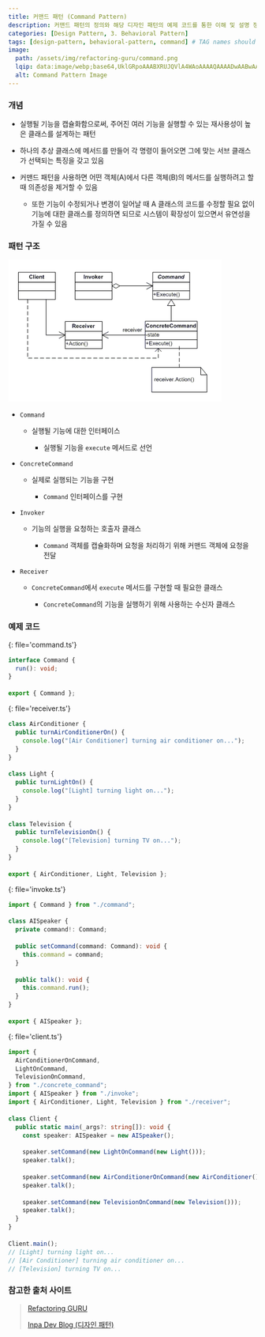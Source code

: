 ```yaml
---
title: 커맨드 패턴 (Command Pattern)
description: 커맨드 패턴의 정의와 해당 디자인 패턴의 예제 코드를 통한 이해 및 설명 정리
categories: [Design Pattern, 3. Behavioral Pattern]
tags: [design-pattern, behavioral-pattern, command] # TAG names should always be lowercase
image:
  path: /assets/img/refactoring-guru/command.png
  lqip: data:image/webp;base64,UklGRpoAAABXRUJQVlA4WAoAAAAQAAAADwAABwAAQUxQSDIAAAARL0AmbZurmr57yyIiqE8oiG0bejIYEQTgqiDA9vqnsUSI6H+oAERp2HZ65qP/VIAWAFZQOCBCAAAA8AEAnQEqEAAIAAVAfCWkAALp8sF8rgRgAP7o9FDvMCkMde9PK7euH5M1m6VWoDXf2FkP3BqV0ZYbO6NA/VFIAAAA
  alt: Command Pattern Image
---
```


### 개념

- 실행될 기능을 캡슐화함으로써, 주어진 여러 기능을 실행할 수 있는 재사용성이 높은 클래스를 설계하는 패턴

- 하나의 추상 클래스에 메서드를 만들어 각 명령이 들어오면 그에 맞는 서브 클래스가 선택되는 특징을 갖고 있음

- 커맨드 패턴을 사용하면 어떤 객체(A)에서 다른 객체(B)의 메서드를 실행하려고 할 때 의존성을 제거할 수 있음

  - 또한 기능이 수정되거나 변경이 일어날 때 A 클래스의 코드를 수정할 필요 없이 기능에 대한 클래스를 정의하면 되므로 시스템이 확장성이 있으면서 유연성을 가질 수 있음

### 패턴 구조

![command](/assets/img/structure/command.png)

- `Command`

  - 실행될 기능에 대한 인터페이스

    - 실행될 기능을 `execute` 메서드로 선언

- `ConcreteCommand`

  - 실제로 실행되는 기능을 구현

    - `Command` 인터페이스를 구현

- `Invoker`

  - 기능의 실행을 요청하는 호출자 클래스

    - `Command` 객체를 캡슐화하며 요청을 처리하기 위해 커맨드 객체에 요청을 전달

- `Receiver`

  - `ConcreteCommand`에서 `execute` 메서드를 구현할 때 필요한 클래스

    - `ConcreteCommand`의 기능을 실행하기 위해 사용하는 수신자 클래스

### 예제 코드

{: file='command.ts'}

```ts
interface Command {
  run(): void;
}

export { Command };
```

{: file='receiver.ts'}

```ts
class AirConditioner {
  public turnAirConditionerOn() {
    console.log("[Air Conditioner] turning air conditioner on...");
  }
}

class Light {
  public turnLightOn() {
    console.log("[Light] turning light on...");
  }
}

class Television {
  public turnTelevisionOn() {
    console.log("[Television] turning TV on...");
  }
}

export { AirConditioner, Light, Television };
```

{: file='invoke.ts'}

```ts
import { Command } from "./command";

class AISpeaker {
  private command!: Command;

  public setCommand(command: Command): void {
    this.command = command;
  }

  public talk(): void {
    this.command.run();
  }
}

export { AISpeaker };
```

{: file='client.ts'}

```ts
import {
  AirConditionerOnCommand,
  LightOnCommand,
  TelevisionOnCommand,
} from "./concrete_command";
import { AISpeaker } from "./invoke";
import { AirConditioner, Light, Television } from "./receiver";

class Client {
  public static main(_args?: string[]): void {
    const speaker: AISpeaker = new AISpeaker();

    speaker.setCommand(new LightOnCommand(new Light()));
    speaker.talk();

    speaker.setCommand(new AirConditionerOnCommand(new AirConditioner()));
    speaker.talk();

    speaker.setCommand(new TelevisionOnCommand(new Television()));
    speaker.talk();
  }
}

Client.main();
// [Light] turning light on...
// [Air Conditioner] turning air conditioner on...
// [Television] turning TV on...
```

### 참고한 출처 사이트

> [Refactoring GURU](https://refactoring.guru/ko/design-patterns)
>
> [Inpa Dev Blog (디자인 패턴)](https://inpa.tistory.com/category/%EB%94%94%EC%9E%90%EC%9D%B8%20%ED%8C%A8%ED%84%B4)
